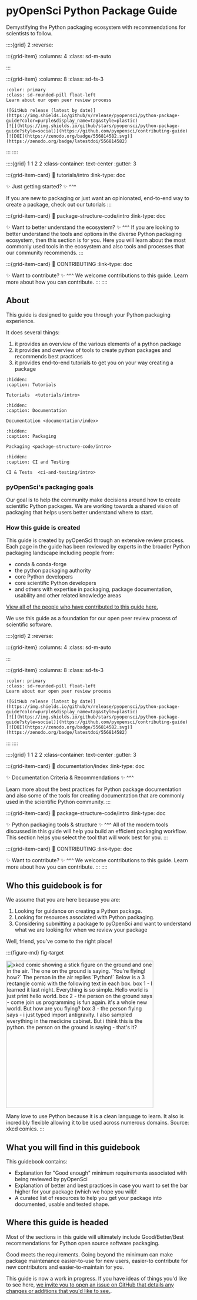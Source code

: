# pyOpenSci Python Package Guide

Demystifying the Python packaging ecosystem with recommendations for
scientists to follow.


::::{grid} 2
:reverse:

:::{grid-item}
:columns: 4
:class: sd-m-auto

:::

:::{grid-item}
:columns: 8
:class: sd-fs-3

```{button-link} https://www.pyopensci.org/about-peer-review/
:color: primary
:class: sd-rounded-pill float-left
Learn about our open peer review process
```

```{only} html
![GitHub release (latest by date)](https://img.shields.io/github/v/release/pyopensci/python-package-guide?color=purple&display_name=tag&style=plastic)
[![](https://img.shields.io/github/stars/pyopensci/python-package-guide?style=social)](https://github.com/pyopensci/contributing-guide)
[![DOI](https://zenodo.org/badge/556814582.svg)](https://zenodo.org/badge/latestdoi/556814582)
```

:::
::::

<!-- I think this is the end of the header - below begins the next grid-->

::::{grid} 1 1 2 2
:class-container: text-center
:gutter: 3

:::{grid-item-card}
:link: tutorials/intro
:link-type: doc

✨ Just getting started? ✨
^^^

If you are new to packaging or just want an opinionated, end-to-end
way to create a package, check out our tutorials
:::

:::{grid-item-card}
:link: package-structure-code/intro
:link-type: doc

✨ Want to better understand the ecosystem? ✨
^^^
If you are looking to better understand the tools and options in the
diverse Python packaging ecosystem, then this section is for you. Here
you will learn about the most commonly used tools in the ecosystem and
also tools and processes that our community recommends.
:::

:::{grid-item-card}
:link: CONTRIBUTING
:link-type: doc

✨ Want to contribute? ✨
^^^
We welcome contributions to this guide. Learn more about how you can
contribute.
:::
::::

## About

This guide is designed to guide you through your Python packaging experience.

It does several things:

1. it provides an overview of the various elements of a python package
2. it provides and overview of tools to create python packages and recommends best practices
3. it provides end-to-end tutorials to get you on your way creating a package

```{toctree}
:hidden:
:caption: Tutorials

Tutorials  <tutorials/intro>
```

```{toctree}
:hidden:
:caption: Documentation

Documentation <documentation/index>

```

```{toctree}
:hidden:
:caption: Packaging

Packaging <package-structure-code/intro>

```

```{toctree}
:hidden:
:caption: CI and Testing

CI & Tests  <ci-and-testing/intro>
```

### pyOpenSci's packaging goals

Our goal is to help the
community make decisions around how to create scientific Python packages. We are working towards a shared vision of packaging that helps users better understand where to start.

### How this guide is created

This guide is created by pyOpenSci through an extensive review process. Each page in the guide has been reviewed by experts in the broader Python packaging landscape including people from:

- conda & conda-forge
- the python packaging authority
- core Python developers
- core scientific Python developers
- and others with expertise in packaging, package documentation, usability and other related knowledge areas

[View all of the people who have contributed to this guide here.
](https://github.com/pyOpenSci/python-package-guide#contributors-)

We use this guide as a foundation for our open peer review process of
scientific software.

::::{grid} 2
:reverse:

:::{grid-item}
:columns: 4
:class: sd-m-auto

:::

:::{grid-item}
:columns: 8
:class: sd-fs-3

```{button-link} https://www.pyopensci.org/about-peer-review/
:color: primary
:class: sd-rounded-pill float-left
Learn about our open peer review process
```

```{only} html
![GitHub release (latest by date)](https://img.shields.io/github/v/release/pyopensci/python-package-guide?color=purple&display_name=tag&style=plastic)
[![](https://img.shields.io/github/stars/pyopensci/python-package-guide?style=social)](https://github.com/pyopensci/contributing-guide)
[![DOI](https://zenodo.org/badge/556814582.svg)](https://zenodo.org/badge/latestdoi/556814582)
```

:::
::::

<!-- I think this is the end of the header - below begins the next grid-->

::::{grid} 1 1 2 2
:class-container: text-center
:gutter: 3

:::{grid-item-card}
:link: documentation/index
:link-type: doc

✨ Documentation Criteria & Recommendations ✨
^^^

Learn more about the best practices for Python package
documentation and also some of the tools for creating
documentation that are
commonly used in the scientific Python community.
:::

:::{grid-item-card}
:link: package-structure-code/intro
:link-type: doc

✨ Python packaging tools & structure ✨
^^^
All of the modern tools discussed in this guide will help you build an efficient packaging workflow. This section helps you select the tool that will work best for you.
:::

:::{grid-item-card}
:link: CONTRIBUTING
:link-type: doc

✨ Want to contribute? ✨
^^^
We welcome contributions to this guide. Learn more about how you can
contribute.
:::
::::

## Who this guidebook is for

We assume that you are here because you are:

1. Looking for guidance on creating a Python package.
1. Looking for resources associated with Python packaging.
1. Considering submitting a package to pyOpenSci and want to understand what we are looking for when we review your package

Well, friend, you've come to the right place!

:::{figure-md} fig-target

<img src="/images/python-flying-xkcd.png" alt="xkcd comic showing a stick figure on the ground and one in the air. The one on the ground is saying. `You're flying! how?`  The person in the air replies  `Python!` Below is a 3 rectangle comic with the following text in each box. box 1 - I learned it last night. Everything is so simple. Hello world is just print hello world. box 2 - the person on the ground says - come join us programming is fun again. it's a whole new world. But how are you flying? box 3 - the person flying says - i just typed import antigravity. I also sampled everything in the medicine cabinet. But i think this is the python. the person on the ground is saying - that's it?" width="400px">

Many love to use Python because it is a clean language to learn. It also is incredibly flexible allowing it to be used across numerous domains. Source: xkcd comics.
:::

## What you will find in this guidebook

This guidebook contains:

- Explanation for "Good enough" minimum requirements associated with being reviewed by pyOpenSci
- Explanation of better and best practices in case you want to set the bar higher for your package (which we hope you will)!
- A curated list of resources to help you get your package into documented, usable and tested shape.

## Where this guide is headed

Most of the sections in this guide will ultimately include Good/Better/Best recommendations for Python open source software packaging.

Good meets the requirements. Going beyond the minimum can make package maintenance easier-to-use for new users, easier-to contribute for new contributors and easier-to-maintain for you.

This guide is now a work in progress. If you have ideas of things you'd like
to see here, [we invite you to open an issue on GitHub that details any changes or additions that you'd like to see.](https://github.com/pyOpenSci/python-package-guide/issues).
